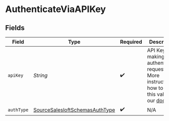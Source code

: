 # AuthenticateViaAPIKey


## Fields

| Field                                                                                                                                                                               | Type                                                                                                                                                                                | Required                                                                                                                                                                            | Description                                                                                                                                                                         |
| ----------------------------------------------------------------------------------------------------------------------------------------------------------------------------------- | ----------------------------------------------------------------------------------------------------------------------------------------------------------------------------------- | ----------------------------------------------------------------------------------------------------------------------------------------------------------------------------------- | ----------------------------------------------------------------------------------------------------------------------------------------------------------------------------------- |
| `apiKey`                                                                                                                                                                            | *String*                                                                                                                                                                            | :heavy_check_mark:                                                                                                                                                                  | API Key for making authenticated requests. More instruction on how to find this value in our <a href="https://docs.airbyte.com/integrations/sources/salesloft#setup-guide">docs</a> |
| `authType`                                                                                                                                                                          | [SourceSalesloftSchemasAuthType](../../models/shared/SourceSalesloftSchemasAuthType.md)                                                                                             | :heavy_check_mark:                                                                                                                                                                  | N/A                                                                                                                                                                                 |